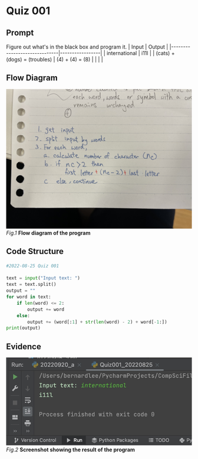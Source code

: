 # Quiz 001

## Prompt
Figure out what's in the black box and program it.
| Input                        | Output          |
|------------------------------|-----------------|
| international                | i11l            |
| (cats) + (dogs) = (troubles) | (4) + (4) = (8) |
|                              |                 |

## Flow Diagram
![](Quiz001_FlowDiagram.jpeg)
*Fig.1* **Flow diagram of the program**
## Code Structure 
```.py
#2022-08-25 Quiz 001

text = input("Input text: ")
text = text.split()
output = ""
for word in text:
    if len(word) <= 2:
        output += word
    else:
        output += (word[:1] + str(len(word) - 2) + word[-1:])
print(output)
```

## Evidence
![](Quiz001_Evidence.jpg)
*Fig.2* **Screenshot showing the result of the program**
